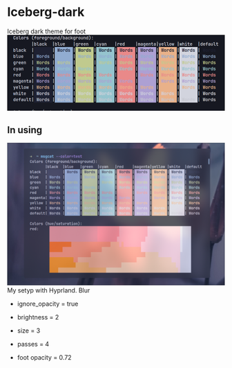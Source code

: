 # Iceberg-dark
Iceberg dark theme for foot
![colot paler](/color_palet.png)

## In using
![with opacity](/with_opacity.png)
My setyp with Hyprland. 
Blur 
- ignore_opacity = true
- brightness = 2
- size = 3
- passes = 4

- foot opacity = 0.72
